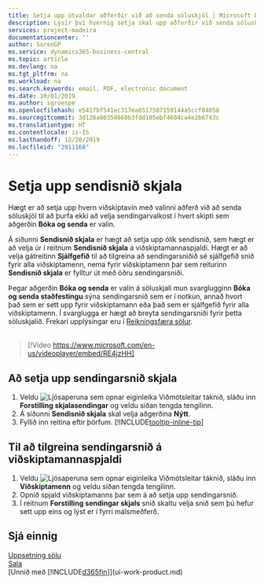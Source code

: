 ```yaml
---
title: Setja upp útvaldar aðferðir við að senda söluskjöl | Microsoft Docs
description: Lýsir því hvernig setja skal upp aðferðir við senda söluskjöl samkvæmt óskum viðskiptamanna, t.d. tölvupóstur, PDF, rafræn skjöl osfrv.
services: project-madeira
documentationcenter: ''
author: SorenGP
ms.service: dynamics365-business-central
ms.topic: article
ms.devlang: na
ms.tgt_pltfrm: na
ms.workload: na
ms.search.keywords: email, PDF, electronic document
ms.date: 10/01/2019
ms.author: sgroespe
ms.openlocfilehash: e541fbf541ec317ea6517587159144a5ccf84058
ms.sourcegitcommit: 3d128a00358668b3fdd105ebf4604ca4e2b6743c
ms.translationtype: HT
ms.contentlocale: is-IS
ms.lasthandoff: 12/20/2019
ms.locfileid: "2911168"
---
```

# <a name="set-up-document-sending-profiles"></a>Setja upp sendisnið skjala
Hægt er að setja upp hvern viðskiptavin með valinni aðferð við að senda söluskjöl til að þurfa ekki að velja sendingarvalkost í hvert skipti sem aðgerðin **Bóka og senda** er valin.

Á síðunni **Sendisnið skjala** er hægt að setja upp ólík sendisnið, sem hægt er að velja úr í reitnum **Sendisnið skjala** á viðskiptamannaspjaldi. Hægt er að velja gátreitinn **Sjálfgefið** til að tilgreina að sendingarsniðið sé sjálfgefið snið fyrir alla viðskiptamenn, nema fyrir viðskiptamenn þar sem reiturinn **Sendisnið skjala** er fylltur út með öðru sendingarsniði.

Þegar aðgerðin **Bóka og senda** er valin á söluskjali mun svarglugginn **Bóka og senda staðfestingu** sýna sendingarsnið sem er í notkun, annað hvort það sem er sett upp fyrir viðskiptamann eða það sem er sjálfgefið fyrir alla viðskiptamenn. Í svarglugga er hægt að breyta sendingarsniði fyrir þetta söluskjalið. Frekari upplýsingar eru í [Reikningsfæra sölur](sales-how-invoice-sales.md).
<br><br>  

> [!Video https://www.microsoft.com/en-us/videoplayer/embed/RE4jzHH]

## <a name="to-set-up-a-document-sending-profile"></a>Að setja upp sendingarsnið skjala
1. Veldu ![Ljósaperuna sem opnar eiginleika Viðmótsleitar](media/ui-search/search_small.png "Segðu mér hvað þú vilt gera") táknið, sláðu inn **Forstilling skjalasendingar** og veldu síðan tengda tengilinn.
2. Á síðunni **Sendisnið skjala** skal velja aðgerðina **Nýtt**.
3. Fyllið inn reitina eftir þörfum. [!INCLUDE[tooltip-inline-tip](includes/tooltip-inline-tip_md.md)]

## <a name="to-specify-a-sending-profile-on-a-customer-card"></a>Til að tilgreina sendingarsnið á viðskiptamannaspjaldi
1. Veldu ![Ljósaperuna sem opnar eiginleika Viðmótsleitar](media/ui-search/search_small.png "Segðu mér hvað þú vilt gera") táknið, sláðu inn **Viðskiptamenn** og veldu síðan tengda tengilinn.
2. Opnið spjald viðskiptamanns þar sem á að setja upp sendingarsnið.
3. Í reitnum **Forstilling sendingar skjals** snið skaltu velja snið sem þú hefur sett upp eins og lýst er í fyrri málsmeðferð.

## <a name="see-also"></a>Sjá einnig
[Uppsetning sölu](sales-setup-sales.md)  
[Sala](sales-manage-sales.md)  
[Unnið með [!INCLUDE[d365fin](includes/d365fin_md.md)]](ui-work-product.md)
